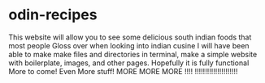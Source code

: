 # odin-recipes
This website will allow you to see some delicious south indian foods that most people 
Gloss over when looking into indian cusine
I will have been able to make make files and directories in terminal, make a simple website with boilerplate, images, and other pages.
Hopefully it is fully functional
More to come!
Even More stuff!
MORE MORE MORE
!!!!
!!!!!!!!!!!!!!!!!!!!!